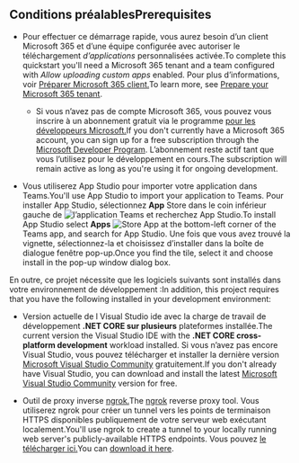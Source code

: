 ## <a name="prerequisites"></a><span data-ttu-id="fa41f-101">Conditions préalables</span><span class="sxs-lookup"><span data-stu-id="fa41f-101">Prerequisites</span></span>

- <span data-ttu-id="fa41f-102">Pour effectuer ce démarrage rapide, vous aurez besoin d’un client Microsoft 365 et d’une équipe configurée avec autoriser le téléchargement *d’applications* personnalisées activée.</span><span class="sxs-lookup"><span data-stu-id="fa41f-102">To complete this quickstart you'll need a Microsoft 365 tenant and a team configured with *Allow uploading custom apps* enabled.</span></span> <span data-ttu-id="fa41f-103">Pour plus d’informations, voir [Préparer Microsoft 365 client.](~/concepts/build-and-test/prepare-your-o365-tenant.md)</span><span class="sxs-lookup"><span data-stu-id="fa41f-103">To learn more, see [Prepare your Microsoft 365 tenant](~/concepts/build-and-test/prepare-your-o365-tenant.md).</span></span>
  - <span data-ttu-id="fa41f-104">Si vous n’avez pas de compte Microsoft 365, vous pouvez vous inscrire à un abonnement gratuit via le programme [pour les développeurs Microsoft.](https://developer.microsoft.com/en-us/microsoft-365/dev-program)</span><span class="sxs-lookup"><span data-stu-id="fa41f-104">If you don't currently have a Microsoft 365 account, you can sign up for a free subscription through the [Microsoft Developer Program](https://developer.microsoft.com/en-us/microsoft-365/dev-program).</span></span> <span data-ttu-id="fa41f-105">L’abonnement reste actif tant que vous l’utilisez pour le développement en cours.</span><span class="sxs-lookup"><span data-stu-id="fa41f-105">The subscription will remain active as long as you're using it for ongoing development.</span></span>

- <span data-ttu-id="fa41f-106">Vous utiliserez App Studio pour importer votre application dans Teams.</span><span class="sxs-lookup"><span data-stu-id="fa41f-106">You'll use App Studio to import your application to Teams.</span></span> <span data-ttu-id="fa41f-107">Pour installer App Studio, sélectionnez **App** Store dans le coin inférieur gauche de ![ l’application Teams et ](~/assets/images/tab-images/storeApp.png) recherchez App Studio.</span><span class="sxs-lookup"><span data-stu-id="fa41f-107">To install App Studio select **Apps** ![Store App](~/assets/images/tab-images/storeApp.png) at the bottom-left corner of the Teams app, and search for App Studio.</span></span> <span data-ttu-id="fa41f-108">Une fois que vous avez trouvé la vignette, sélectionnez-la et choisissez d’installer dans la boîte de dialogue fenêtre pop-up.</span><span class="sxs-lookup"><span data-stu-id="fa41f-108">Once you find the tile, select it and choose install in the pop-up window dialog box.</span></span>

<span data-ttu-id="fa41f-109">En outre, ce projet nécessite que les logiciels suivants sont installés dans votre environnement de développement :</span><span class="sxs-lookup"><span data-stu-id="fa41f-109">In addition, this project requires that you have the following installed in your development environment:</span></span>

- <span data-ttu-id="fa41f-110">Version actuelle de l Visual Studio ide avec la charge de travail de développement **.NET CORE sur plusieurs** plateformes installée.</span><span class="sxs-lookup"><span data-stu-id="fa41f-110">The current version the Visual Studio IDE with the **.NET CORE cross-platform development** workload installed.</span></span> <span data-ttu-id="fa41f-111">Si vous n’avez pas encore Visual Studio, vous pouvez télécharger et installer la dernière version [Microsoft Visual Studio Community](https://visualstudio.microsoft.com/downloads) gratuitement.</span><span class="sxs-lookup"><span data-stu-id="fa41f-111">If you don't already have Visual Studio, you can download and install the latest [Microsoft Visual Studio Community](https://visualstudio.microsoft.com/downloads) version for free.</span></span>

- <span data-ttu-id="fa41f-112">Outil de proxy inverse [ngrok.](https://ngrok.com)</span><span class="sxs-lookup"><span data-stu-id="fa41f-112">The [ngrok](https://ngrok.com) reverse proxy tool.</span></span> <span data-ttu-id="fa41f-113">Vous utiliserez ngrok pour créer un tunnel vers les points de terminaison HTTPS disponibles publiquement de votre serveur web exécutant localement.</span><span class="sxs-lookup"><span data-stu-id="fa41f-113">You'll use ngrok to create a tunnel to your locally running web server's publicly-available HTTPS endpoints.</span></span> <span data-ttu-id="fa41f-114">Vous pouvez [le télécharger ici.](https://ngrok.com/download)</span><span class="sxs-lookup"><span data-stu-id="fa41f-114">You can [download it here](https://ngrok.com/download).</span></span>
